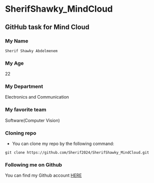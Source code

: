 # SherifShawky_MindCloud

## GitHub task for Mind Cloud

### My Name

` Sherif Shawky Abdelmenem `

### My Age

22
 
### My Department 

Electronics and Communication

### My favorite team

Software(Computer Vision)

### Cloning repo

* You can clone my repo by the following command:
``` 
git clone https://github.com/Sherif2024/SherifShawky_MindCloud.git 
```
### Following me on Github
You can find my Github account [HERE](https://github.com/Sherif2024)
